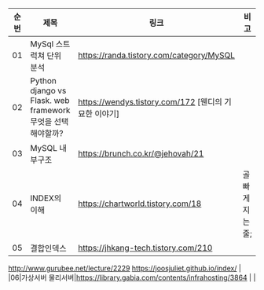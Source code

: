 


|순번|제목|링크|비고|
|---|-----|-------------|---|
|01|MySql 스트럭쳐 단위 분석| https://randa.tistory.com/category/MySQL ||
|02|Python django vs Flask. web framework 무엇을 선택해야할까?|https://wendys.tistory.com/172 [웬디의 기묘한 이야기]||
|03|MySQL 내부구조|https://brunch.co.kr/@jehovah/21| |
|04| INDEX의 이해 |https://chartworld.tistory.com/18 |골빠게지는줄;|
|05| 결합인덱스 |https://jhkang-tech.tistory.com/210
http://www.gurubee.net/lecture/2229
https://joosjuliet.github.io/index/
 |
|06|가상서버 물리서버|https://library.gabia.com/contents/infrahosting/3864 | |
